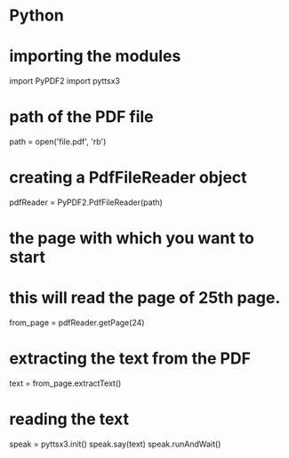 # Python
 
# importing the modules
import PyPDF2
import pyttsx3

# path of the PDF file
path = open('file.pdf', 'rb')

# creating a PdfFileReader object
pdfReader = PyPDF2.PdfFileReader(path)

# the page with which you want to start
# this will read the page of 25th page.
from_page = pdfReader.getPage(24)

# extracting the text from the PDF
text = from_page.extractText()

# reading the text
speak = pyttsx3.init()
speak.say(text)
speak.runAndWait()
